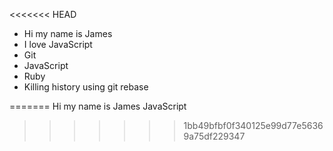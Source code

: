 <<<<<<< HEAD
* Hi my name is James
* I love JavaScript
* Git
* JavaScript
* Ruby
* Killing history using git rebase


=======
Hi my name is James
JavaScript
>>>>>>> 1bb49bfbf0f340125e99d77e56369a75df229347
